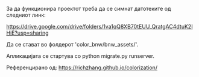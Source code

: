 За да функционира проектот треба да се симнат датотеките од следниот линк:

https://drive.google.com/drive/folders/1va1qQ8XB70tEUU_QratgAC4dtuK2IHiE?usp=sharing

Да се стават во фолдерот 'color_bnw/bnw_assets/'.

Апликацијата се стартува со python migrate.py runserver.

Референцирано од:
https://richzhang.github.io/colorization/
